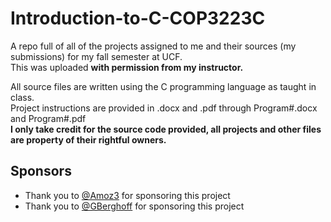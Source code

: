 # Introduction-to-C-COP3223C
A repo full of all of the projects assigned to me and their sources (my submissions) for my fall semester at UCF.<br />
This was uploaded <b>with permission from my instructor.</b>

All source files are written using the C programming language as taught in class.<br />
Project instructions are provided in .docx and .pdf through Program#.docx and Program#.pdf<br />
<b>I only take credit for the source code provided, all projects and other files are property of their rightful owners.</b>

## Sponsors

* Thank you to [@Amoz3](https://github.com/Amoz3) for sponsoring this project
* Thank you to [@GBerghoff](https://github.com/GBerghoff) for sponsoring this project

